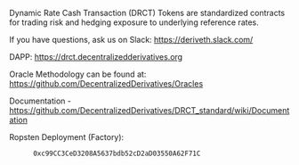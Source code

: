 
Dynamic Rate Cash Transaction (DRCT) Tokens are standardized contracts for trading risk and hedging exposure to underlying reference rates.


If you have questions, ask us on Slack: https://deriveth.slack.com/


DAPP:  https://drct.decentralizedderivatives.org
  
  
Oracle Methodology can be found at: https://github.com/DecentralizedDerivatives/Oracles



Documentation - https://github.com/DecentralizedDerivatives/DRCT_standard/wiki/Documentation

Ropsten Deployment (Factory):

          0xc99CC3CeD3208A5637bdb52cD2aD03550A62F71C
